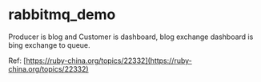 # rabbitmq_demo
Producer is blog and Customer is dashboard, blog exchange dashboard is bing exchange to queue. 

Ref: [https://ruby-china.org/topics/22332](https://ruby-china.org/topics/22332)
